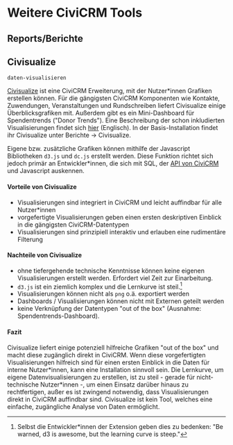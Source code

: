 # Weitere CiviCRM Tools

## Reports/Berichte

## Civisualize
`daten-visualisieren` 

[Civisualize](https://civicrm.org/extensions/civisualize-missing-data-visualization-extension) ist eine CiviCRM Erweiterung, mit der Nutzer\*innen Grafiken erstellen können. Für die gängigsten CiviCRM Komponenten wie Kontakte, Zuwendungen, Veranstaltungen und Rundschreiben liefert Civisualize einige Überblicksgrafiken mit. Außerdem gibt es ein Mini-Dashboard für Spendentrends ("Donor Trends").
Eine Beschreibung der schon inkludierten Visualisierungen findet sich [hier](https://lab.civicrm.org/extensions/civisualize) (Englisch). In der Basis-Installation findet ihr Civisualize unter Berichte -> Civisualize.

Eigene bzw. zusätzliche Grafiken können mithilfe der Javascript Bibliotheken `d3.js` und `dc.js` erstellt werden. Diese Funktion richtet sich jedoch primär an Entwickler*innen, die sich mit SQL, der [API von CiviCRM](komponenten/civicrm-api) und Javascript auskennen.


#### Vorteile von Civisualize

- Visualisierungen sind integriert in CiviCRM und leicht auffindbar für alle Nutzer*innen
- vorgefertigte Visualisierungen geben einen ersten deskriptiven Einblick in die gängigsten CiviCRM-Datentypen
- Visualisierungen sind prinzipiell interaktiv und erlauben eine rudimentäre Filterung

#### Nachteile von Civisualize

- ohne tiefergehende technische Kenntnisse können keine eigenen Visualisierungen erstellt werden. Erfordert viel Zeit zur Einarbeitung.
- `d3.js` ist ein ziemlich komplex und die Lernkurve ist steil.[^note-civisualize]
- Visualisierungen können nicht als `png` o.ä. exportiert werden 
- Dashboards / Visualisierungen können nicht mit Externen geteilt werden
- keine Verknüpfung der Datentypen "out of the box" (Ausnahme: Spendentrends-Dashboard). 

[^note-civisualize]: Selbst die Entwickler*innen der Extension geben dies zu bedenken: "Be warned, d3 is awesome, but the learning curve is steep."

#### Fazit
Civisualize liefert einige potenziell hilfreiche Grafiken "out of the box" und macht diese zugänglich direkt in CiviCRM. Wenn diese vorgefertigten Visualisierungen hilfreich sind für einen ersten Einblick in die Daten für interne Nutzer*innen, kann eine Installation sinnvoll sein. Die Lernkurve, um eigene Datenvisualisierungen zu erstellen, ist zu steil - gerade für nicht-technische Nutzer\*innen -, um einen Einsatz darüber hinaus zu rechtfertigen, außer es ist zwingend notwendig, dass Visualisierungen direkt in CiviCRM auffindbar sind. Civisualize ist kein Tool, welches eine einfache, zugängliche Analyse von Daten ermöglicht.



